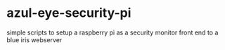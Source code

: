 # azul-eye-security-pi
simple scripts to setup a raspberry pi as a security monitor front end to a blue iris webserver
